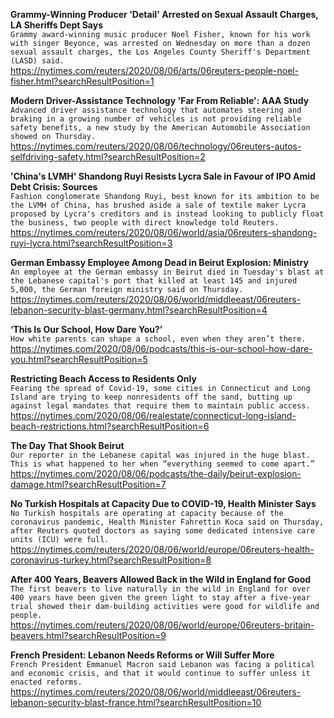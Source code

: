 **Grammy-Winning Producer 'Detail' Arrested on Sexual Assault Charges, LA Sheriffs Dept Says**\
`Grammy award-winning music producer Noel Fisher, known for his work with singer Beyonce, was arrested on Wednesday on more than a dozen sexual assault charges, the Los Angeles County Sheriff's Department (LASD) said. `\
https://nytimes.com/reuters/2020/08/06/arts/06reuters-people-noel-fisher.html?searchResultPosition=1

**Modern Driver-Assistance Technology 'Far From Reliable': AAA Study**\
`Advanced driver assistance technology that automates steering and braking in a growing number of vehicles is not providing reliable safety benefits, a new study by the American Automobile Association showed on Thursday.`\
https://nytimes.com/reuters/2020/08/06/technology/06reuters-autos-selfdriving-safety.html?searchResultPosition=2

**'China's LVMH' Shandong Ruyi Resists Lycra Sale in Favour of IPO Amid Debt Crisis: Sources**\
`Fashion conglomerate Shandong Ruyi, best known for its ambition to be the LVMH of China, has brushed aside a sale of textile maker Lycra proposed by Lycra's creditors and is instead looking to publicly float the business, two people with direct knowledge told Reuters. `\
https://nytimes.com/reuters/2020/08/06/world/asia/06reuters-shandong-ruyi-lycra.html?searchResultPosition=3

**German Embassy Employee Among Dead in Beirut Explosion: Ministry**\
`An employee at the German embassy in Beirut died in Tuesday's blast at the Lebanese capital's port that killed at least 145 and injured 5,000, the German foreign ministry said on Thursday.`\
https://nytimes.com/reuters/2020/08/06/world/middleeast/06reuters-lebanon-security-blast-germany.html?searchResultPosition=4

**‘This Is Our School, How Dare You?’**\
`How white parents can shape a school, even when they aren’t there.`\
https://nytimes.com/2020/08/06/podcasts/this-is-our-school-how-dare-you.html?searchResultPosition=5

**Restricting Beach Access to Residents Only**\
`Fearing the spread of Covid-19, some cities in Connecticut and Long Island are trying to keep nonresidents off the sand, butting up against legal mandates that require them to maintain public access.`\
https://nytimes.com/2020/08/06/realestate/connecticut-long-island-beach-restrictions.html?searchResultPosition=6

**The Day That Shook Beirut**\
`Our reporter in the Lebanese capital was injured in the huge blast. This is what happened to her when “everything seemed to come apart.”`\
https://nytimes.com/2020/08/06/podcasts/the-daily/beirut-explosion-damage.html?searchResultPosition=7

**No Turkish Hospitals at Capacity Due to COVID-19, Health Minister Says**\
`No Turkish hospitals are operating at capacity because of the coronavirus pandemic, Health Minister Fahrettin Koca said on Thursday, after Reuters quoted doctors as saying some dedicated intensive care units (ICU) were full. `\
https://nytimes.com/reuters/2020/08/06/world/europe/06reuters-health-coronavirus-turkey.html?searchResultPosition=8

**After 400 Years, Beavers Allowed Back in the Wild in England for Good**\
`The first beavers to live naturally in the wild in England for over 400 years have been given the green light to stay after a five-year trial showed their dam-building activities were good for wildlife and people.`\
https://nytimes.com/reuters/2020/08/06/world/europe/06reuters-britain-beavers.html?searchResultPosition=9

**French President: Lebanon Needs Reforms or Will Suffer More**\
`French President Emmanuel Macron said Lebanon was facing a political and economic crisis, and that it would continue to suffer unless it enacted reforms.`\
https://nytimes.com/reuters/2020/08/06/world/middleeast/06reuters-lebanon-security-blast-france.html?searchResultPosition=10

